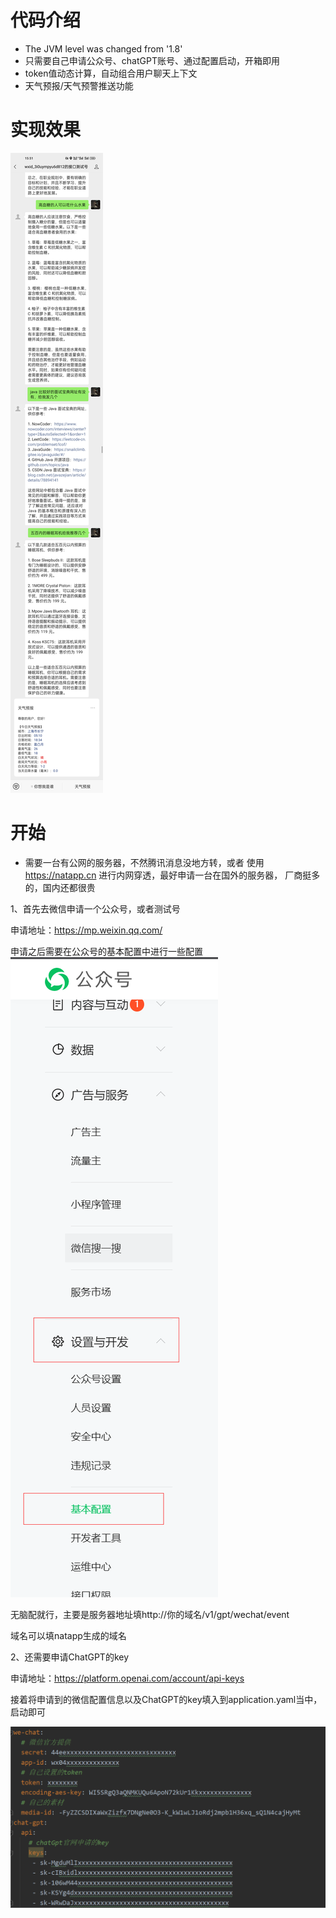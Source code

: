 # 代码介绍
  * The JVM level was changed from '1.8'
  * 只需要自己申请公众号、chatGPT账号、通过配置启动，开箱即用
  * token值动态计算，自动组合用户聊天上下文
  * 天气预报/天气预警推送功能

# 实现效果
![img.png](src/main/resources/images/display.png)

# 开始

* 需要一台有公网的服务器，不然腾讯消息没地方转，或者
  使用 https://natapp.cn 进行内网穿透，最好申请一台在国外的服务器，
  厂商挺多的，国内还都很贵

1、首先去微信申请一个公众号，或者测试号

申请地址：https://mp.weixin.qq.com/

申请之后需要在公众号的基本配置中进行一些配置
![img_1.png](src/main/resources/images/img_1.png)

无脑配就行，主要是服务器地址填http://你的域名/v1/gpt/wechat/event

域名可以填natapp生成的域名

2、还需要申请ChatGPT的key

申请地址：https://platform.openai.com/account/api-keys

接着将申请到的微信配置信息以及ChatGPT的key填入到application.yaml当中，启动即可

![img.png](src/main/resources/images/img.png)